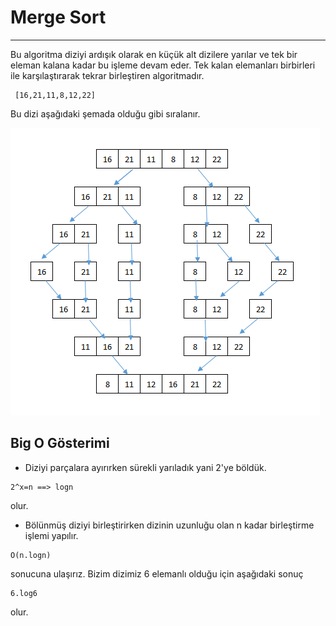 # Merge Sort
---

Bu algoritma diziyi ardışık olarak en küçük alt dizilere yarılar ve tek bir eleman kalana kadar bu işleme devam eder. Tek kalan elemanları birbirleri ile karşılaştırarak tekrar birleştiren algoritmadır.

```
 [16,21,11,8,12,22] 
```

Bu dizi aşağıdaki şemada olduğu gibi sıralanır.

![Merge Sort](img/merge-sort.png)

## Big O Gösterimi

* Diziyi parçalara ayırırken sürekli yarıladık yani 2'ye böldük. 
```
2^x=n ==> logn
```
olur.

* Bölünmüş diziyi birleştirirken dizinin uzunluğu olan n kadar birleştirme işlemi yapılır.

```
O(n.logn)
```
sonucuna ulaşırız. Bizim dizimiz 6 elemanlı olduğu için aşağıdaki sonuç 

```
6.log6 
```
olur.

